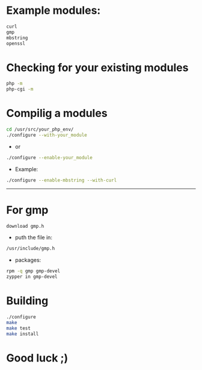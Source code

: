 # Example modules:
```xml
curl 
gmp 
mbstring
openssl 
```

# Checking for your existing modules
```bash
php -m
php-cgi -m
```

# Compilig a modules
```bash
cd /usr/src/your_php_env/
./configure --with-your_module
```
- or
```bash
./configure --enable-your_module
```
- Example:
```bash
./configure --enable-mbstring --with-curl 
```
-------------------------------------------------------------
# For gmp
```bash
download gmp.h
```
- puth the file in:
```bash
/usr/include/gmp.h 
```
- packages:
```bash
rpm -q gmp gmp-devel
zypper in gmp-devel
```

# Building
```bash
./configure
make
make test
make install
```
# Good luck ;)
